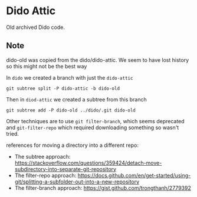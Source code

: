 Dido Attic
==========

Old archived Dido code. 

Note
----

dido-old was copied from the dido/dido-attic. We seem to have lost history
so this might not be the best way

In `dido` we created a branch with just the `dido-attic` 

```
git subtree split -P dido-attic -b dido-old
```

Then in `diod-attic` we created a subtree from this branch
```
git subtree add -P dido-old ../dido/.git dido-old
```

Other techniques are to use `git filter-branch`, which seems deprecated and
`git-filter-repo` which required downloading something so wasn't tried.

references for moving a directory into a different repo:
- The subtree approach: https://stackoverflow.com/questions/359424/detach-move-subdirectory-into-separate-git-repository
- The filter-repo approach: https://docs.github.com/en/get-started/using-git/splitting-a-subfolder-out-into-a-new-repository
- The filter-branch approach: https://gist.github.com/trongthanh/2779392